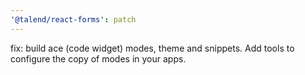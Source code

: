 ```yaml
---
'@talend/react-forms': patch
---
```


fix: build ace (code widget) modes, theme and snippets.
Add tools to configure the copy of modes in your apps.
